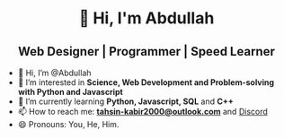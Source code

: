 <h1 align='center'>👋 Hi, I'm Abdullah</h1>
<h2 align="center">Web Designer | Programmer | Speed Learner</h2>

- 👋 Hi, I’m @Abdullah
- 👀 I’m interested in <b>Science, Web Development and Problem-solving with Python and Javascript</b>
- 🌱 I’m currently learning <strong>Python, Javascript, SQL</strong> and <b>C++</b>
- 📫 How to reach me: [**tahsin-kabir2000@outlook.com**](mailto:tahsin-kabir2000@outlook.com) and [Discord](https://discordapp.com/users/1068471340002197575)
- 😄 Pronouns: You, He, Him.
<!---
Tahsin-Kabir/Tahsin-Kabir is a ✨ special ✨ repository because its `README.md` (this file) appears on your GitHub profile.
You can click the Preview link to take a look at your changes.
--->

